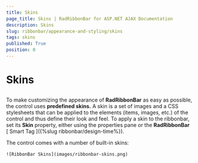 ```yaml
---
title: Skins
page_title: Skins | RadRibbonBar for ASP.NET AJAX Documentation
description: Skins
slug: ribbonbar/appearance-and-styling/skins
tags: skins
published: True
position: 0
---
```


# Skins



## 

To make customizing the appearance of **RadRibbonBar** as easy as possible, the control uses **predefined skins.** A skin is a set of images and a CSS stylesheets that can be applied to the elements (items, images, etc.) of the control and thus define their look and feel. To apply a skin to the ribbonbar, set its **Skin** property, either using the properties pane or the **RadRibbonBar** [ Smart Tag ]({%slug ribbonbar/design-time%}).

The control comes with a number of built-in skins:

	![RibbonBar Skins](images/ribbonbar-skins.png)


